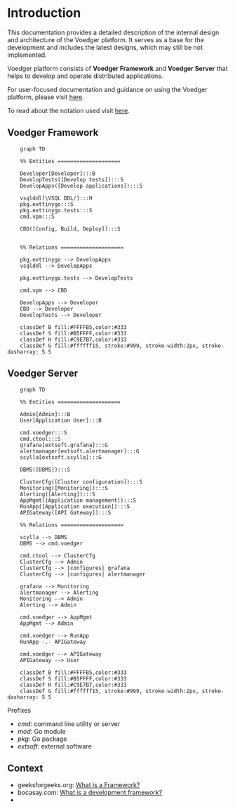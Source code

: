 # Introduction

This documentation provides a detailed description of the internal design and architecture of the Voedger platform.  It serves as a base for the development and includes the latest designs, which may still be not implemented.

Voedger platform consists of **Voedger Framework** and **Voedger Server** that helps to develop and operate distributed applications.

For user-focused documentation and guidance on using the Voedger platform, please visit [here](https://docs.voedger.io/).

To read about the notation used visit [here](https://docs.voedger.io/concepts/notation).

## Voedger Framework

```mermaid
    graph TD

    %% Entities ====================

    Developer[Developer]:::B
    DevelopTests([Develop tests]):::S
    DevelopApps([Develop applications]):::S

    vsqlddl[\VSQL DDL/]:::H  
    pkg.exttinygo:::S
    pkg.exttinygo.tests:::S
    cmd.vpm:::S

    CBD([Config, Build, Deploy]):::S


    %% Relations ====================

    pkg.exttinygo --> DevelopApps
    vsqlddl --> DevelopApps
    
    pkg.exttinygo.tests --> DevelopTests

    cmd.vpm --> CBD

    DevelopApps --> Developer
    CBD --> Developer
    DevelopTests --> Developer

    classDef B fill:#FFFFB5,color:#333
    classDef S fill:#B5FFFF,color:#333
    classDef H fill:#C9E7B7,color:#333
    classDef G fill:#ffffff15, stroke:#999, stroke-width:2px, stroke-dasharray: 5 5
```

## Voedger Server

```mermaid
    graph TD

    %% Entities ====================

    Admin[Admin]:::B
    User[Application User]:::B

    cmd.voedger:::S
    cmd.ctool:::S  
    grafana[extsoft.grafana]:::G
    alertmanager[extsoft.alertmanager]:::G
    scylla[extsoft.scylla]:::G

    DBMS([DBMS]):::S
    
    ClusterCfg([Cluster configuration]):::S
    Monitoring([Monitoring]):::S
    Alerting([Alerting]):::S
    AppMgmt([Application management]):::S  
    RunApp([Application execution]):::S
    APIGateway([API Gateway]):::S

    %% Relations ====================

    scylla --> DBMS
    DBMS --> cmd.voedger

    cmd.ctool --> ClusterCfg
    ClusterCfg --> Admin
    ClusterCfg --> |configures| grafana
    ClusterCfg --> |configures| alertmanager

    grafana --> Monitoring
    alertmanager --> Alerting
    Monitoring --> Admin
    Alerting --> Admin

    cmd.voedger --> AppMgmt
    AppMgmt --> Admin

    cmd.voedger --> RunApp
    RunApp -.- APIGateway

    cmd.voedger --> APIGateway
    APIGateway --> User

    classDef B fill:#FFFFB5,color:#333
    classDef S fill:#B5FFFF,color:#333
    classDef H fill:#C9E7B7,color:#333
    classDef G fill:#ffffff15, stroke:#999, stroke-width:2px, stroke-dasharray: 5 5
```

Prefixes
- *cmd*: command line utility or server
- *mod*: Go module
- *pkg*: Go package
- *extsoft*: external software

## Context

- geeksforgeeks.org: [What is a Framework?](https://www.geeksforgeeks.org/what-is-a-framework/)
- bocasay.com: [What is a development framework?](https://www.bocasay.com/what-is-development-framework)
- 
